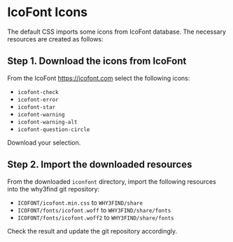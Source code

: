 # IcoFont Icons

The default CSS imports some icons from IcoFont database.
The necessary resources are created as follows:

## Step 1. Download the icons from IcoFont

From the IcoFont https://icofont.com select the following icons:

 - `icofont-check`
 - `icofont-error`
 - `icofont-star`
 - `icofont-warning`
 - `icofont-warning-alt`
 - `icofont-question-circle`

Download your selection.

## Step 2. Import the downloaded resources

From the downloaded `iconfont` directory, import the following resources
into the why3find git repository:

 - `ICOFONT/icofont.min.css` to `WHY3FIND/share`
 - `ICOFONT/fonts/icofont.woff` to `WHY3FIND/share/fonts`
 - `ICOFONT/fonts/icofont.woff2` to `WHY3FIND/share/fonts`

Check the result and update the git repository accordingly.
